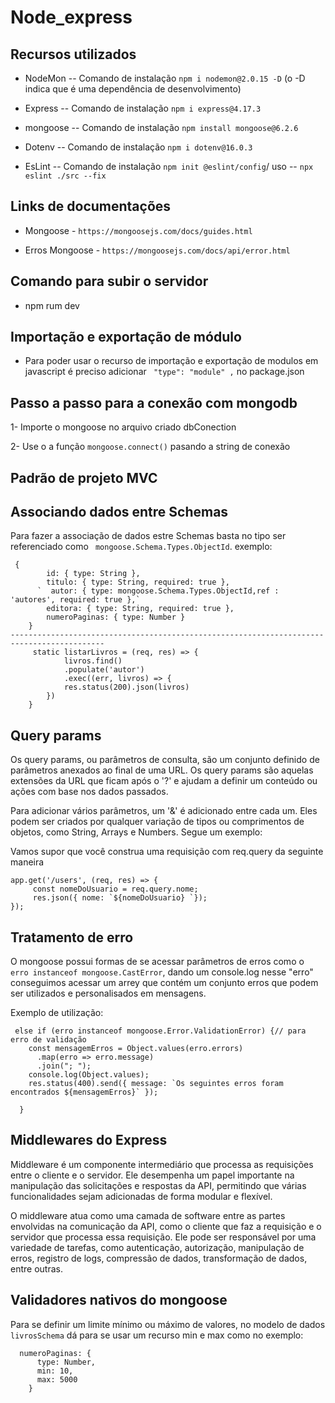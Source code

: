 # Node_express

## Recursos utilizados

+ NodeMon -- Comando de instalação `npm i nodemon@2.0.15 -D` (o -D indica que é uma dependência de desenvolvimento)

+ Express -- Comando de instalação `npm i express@4.17.3`

+ mongoose -- Comando de instalação `npm install mongoose@6.2.6`

+ Dotenv --  Comando de instalação `npm i dotenv@16.0.3`

+ EsLint -- Comando de instalação `npm init @eslint/config`/ uso -- `npx eslint ./src --fix`



## Links de documentações

+ Mongoose - `https://mongoosejs.com/docs/guides.html`

+ Erros Mongoose - `https://mongoosejs.com/docs/api/error.html`


## Comando para subir o servidor

+ npm rum dev

## Importação e exportação de módulo

+ Para poder usar o recurso de importação e exportação de modulos em javascript é preciso adicionar ` "type": "module" ,` no package.json 

## Passo a passo para a conexão com mongodb

1- Importe o mongoose no arquivo criado dbConection

2- Use o a função `mongoose.connect()` pasando a string de conexão

## Padrão de projeto MVC

## Associando dados entre Schemas

Para fazer a associação de dados estre Schemas basta no tipo ser referenciado como ` mongoose.Schema.Types.ObjectId`. exemplo:

```
 {
        id: { type: String },
        titulo: { type: String, required: true },
      `  autor: { type: mongoose.Schema.Types.ObjectId,ref : 'autores', required: true },`
        editora: { type: String, required: true },
        numeroPaginas: { type: Number }
    }
-------------------------------------------------------------------------------------------
     static listarLivros = (req, res) => {
            livros.find()
            .populate('autor')
            .exec((err, livros) => {
            res.status(200).json(livros)
        })
    }
```

## Query params

Os query params, ou parâmetros de consulta, são um conjunto definido de parâmetros anexados ao final de uma URL. Os query params são aquelas extensões da URL que ficam após o '?' e ajudam a definir um conteúdo ou ações com base nos dados passados.

Para adicionar vários parâmetros, um '&' é adicionado entre cada um. Eles podem ser criados por qualquer variação de tipos ou comprimentos de objetos, como String, Arrays e Numbers. Segue um exemplo:

Vamos supor que você construa uma requisição com req.query da seguinte maneira

```
app.get('/users', (req, res) => {
     const nomeDoUsuario = req.query.nome;
     res.json({ nome: `${nomeDoUsuario} `});
});

```

## Tratamento de erro 

O mongoose possui formas de se acessar parâmetros de erros como o ` erro instanceof mongoose.CastError`, dando um console.log nesse "erro" conseguimos acessar um arrey que contém um conjunto erros que podem ser utilizados e personalisados em mensagens. 

Exemplo de utilização:

```
 else if (erro instanceof mongoose.Error.ValidationError) {// para erro de validação
    const mensagemErros = Object.values(erro.errors)
      .map(erro => erro.message)
      .join("; ");
    console.log(Object.values);
    res.status(400).send({ message: `Os seguintes erros foram encontrados ${mensagemErros}` });

  }
```


## Middlewares do Express

Middleware é um componente intermediário que processa as requisições entre o cliente e o servidor. Ele desempenha um papel importante na manipulação das solicitações e respostas da API, permitindo que várias funcionalidades sejam adicionadas de forma modular e flexível.

O middleware atua como uma camada de software entre as partes envolvidas na comunicação da API, como o cliente que faz a requisição e o servidor que processa essa requisição. Ele pode ser responsável por uma variedade de tarefas, como autenticação, autorização, manipulação de erros, registro de logs, compressão de dados, transformação de dados, entre outras.

## Validadores nativos do mongoose

Para se definir um limite mínimo ou máximo de valores, no modelo de dados `livrosSchema` dá para se usar um recurso min e max como no exemplo:

```
  numeroPaginas: {
      type: Number,
      min: 10,
      max: 5000
    }
```









